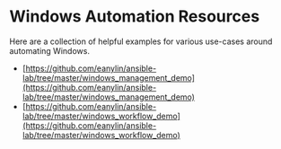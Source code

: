 # Windows Automation Resources

Here are a collection of helpful examples for various use-cases around automating Windows.

* [https://github.com/eanylin/ansible-lab/tree/master/windows_management_demo](https://github.com/eanylin/ansible-lab/tree/master/windows_management_demo)
* [https://github.com/eanylin/ansible-lab/tree/master/windows_workflow_demo](https://github.com/eanylin/ansible-lab/tree/master/windows_workflow_demo)

